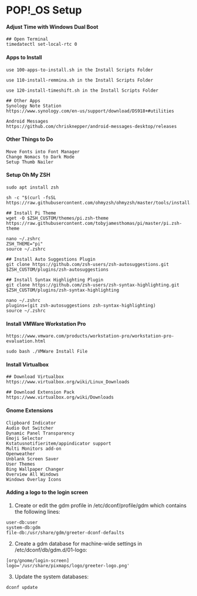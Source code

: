 # POP!_OS Setup


#### Adjust Time with Windows Dual Boot
````
## Open Terminal
timedatectl set-local-rtc 0
````

#### Apps to Install
````
use 100-apps-to-install.sh in the Install Scripts Folder

use 110-install-remmina.sh in the Install Scripts Folder

use 120-install-timeshift.sh in the Install Scripts Folder

## Other Apps
Synology Note Station
https://www.synology.com/en-us/support/download/DS918+#utilities

Android Messages
https://github.com/chrisknepper/android-messages-desktop/releases

````

#### Other Things to Do
````
Move Fonts into Font Manager
Change Nomacs to Dark Mode
Setup Thumb Nailer
````

#### Setup Oh My ZSH
````
sudo apt install zsh

sh -c "$(curl -fsSL https://raw.githubusercontent.com/ohmyzsh/ohmyzsh/master/tools/install.sh)"

## Install Pi Theme
wget -O $ZSH_CUSTOM/themes/pi.zsh-theme https://raw.githubusercontent.com/tobyjamesthomas/pi/master/pi.zsh-theme

nano ~/.zshrc
ZSH_THEME="pi"
source ~/.zshrc

## Install Auto Suggestions Plugin
git clone https://github.com/zsh-users/zsh-autosuggestions.git $ZSH_CUSTOM/plugins/zsh-autosuggestions

## Install Syntax Highlighting Plugin
git clone https://github.com/zsh-users/zsh-syntax-highlighting.git $ZSH_CUSTOM/plugins/zsh-syntax-highlighting

nano ~/.zshrc
plugins=(git zsh-autosuggestions zsh-syntax-highlighting)
source ~/.zshrc
````

#### Install VMWare Workstation Pro
````
https://www.vmware.com/products/workstation-pro/workstation-pro-evaluation.html

sudo bash ./VMWare Install File
````

#### Install Virtualbox
````
## Download Virtualbox
https://www.virtualbox.org/wiki/Linux_Downloads

## Download Extension Pack 
https://www.virtualbox.org/wiki/Downloads
````

#### Gnome Extensions
````
Clipboard Indicator
Audio Out Switcher
Dynamic Panel Transparency
Emoji Selector
Kstatusnotifieritem/appindicator support
Multi Monitors add-on
Openweather
Unblank Screen Saver
User Themes
Bing Wallpaper Changer
Overview All Windows
Windows Overlay Icons
````

#### Adding a logo to the login screen

1. Create or edit the gdm profile in /etc/dconf/profile/gdm which contains the following lines:
````
user-db:user
system-db:gdm
file-db:/usr/share/gdm/greeter-dconf-defaults
````

2. Create a gdm database for machine-wide settings in /etc/dconf/db/gdm.d/01-logo:
````
[org/gnome/login-screen]
logo='/usr/share/pixmaps/logo/greeter-logo.png'
````

3.  Update the system databases:
````
dconf update
````
